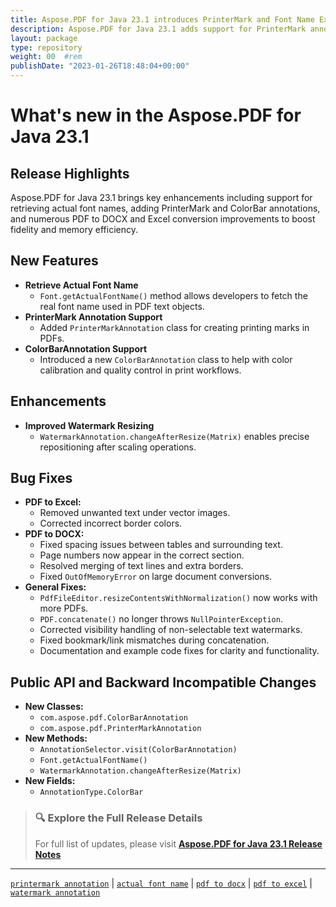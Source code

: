 ```yaml
---
title: Aspose.PDF for Java 23.1 introduces PrinterMark and Font Name Extraction
description: Aspose.PDF for Java 23.1 adds support for PrinterMark annotations, actual font name retrieval, and resolves critical DOCX and Excel conversion bugs.
layout: package
type: repository
weight: 00	#rem
publishDate: "2023-01-26T18:48:04+00:00"
---
```


# What's new in the Aspose.PDF for Java 23.1

## Release Highlights

Aspose.PDF for Java 23.1 brings key enhancements including support for retrieving actual font names, adding PrinterMark and ColorBar annotations, and numerous PDF to DOCX and Excel conversion improvements to boost fidelity and memory efficiency.

## New Features

- **Retrieve Actual Font Name**
  - `Font.getActualFontName()` method allows developers to fetch the real font name used in PDF text objects.
- **PrinterMark Annotation Support**
  - Added `PrinterMarkAnnotation` class for creating printing marks in PDFs.
- **ColorBarAnnotation Support**
  - Introduced a new `ColorBarAnnotation` class to help with color calibration and quality control in print workflows.

## Enhancements

- **Improved Watermark Resizing**
  - `WatermarkAnnotation.changeAfterResize(Matrix)` enables precise repositioning after scaling operations.

## Bug Fixes

- **PDF to Excel:**
  - Removed unwanted text under vector images.
  - Corrected incorrect border colors.
- **PDF to DOCX:**
  - Fixed spacing issues between tables and surrounding text.
  - Page numbers now appear in the correct section.
  - Resolved merging of text lines and extra borders.
  - Fixed `OutOfMemoryError` on large document conversions.
- **General Fixes:**
  - `PdfFileEditor.resizeContentsWithNormalization()` now works with more PDFs.
  - `PDF.concatenate()` no longer throws `NullPointerException`.
  - Corrected visibility handling of non-selectable text watermarks.
  - Fixed bookmark/link mismatches during concatenation.
  - Documentation and example code fixes for clarity and functionality.

## Public API and Backward Incompatible Changes

- **New Classes:**
  - `com.aspose.pdf.ColorBarAnnotation`
  - `com.aspose.pdf.PrinterMarkAnnotation`
- **New Methods:**
  - `AnnotationSelector.visit(ColorBarAnnotation)`
  - `Font.getActualFontName()`
  - `WatermarkAnnotation.changeAfterResize(Matrix)`
- **New Fields:**
  - `AnnotationType.ColorBar`

> ### 🔍 Explore the Full Release Details  
> For full list of updates, please visit **[Aspose.PDF for Java 23.1 Release Notes](https://releases.aspose.com/pdf/java/release-notes/2023/aspose-pdf-for-java-23-1-release-notes/)**

---

[`printermark annotation`](https://search.aspose.com/q/printermark-annotation.html) | [`actual font name`](https://search.aspose.com/q/actual-font-name.html) | [`pdf to docx`](https://search.aspose.com/q/pdf-to-docx.html) | [`pdf to excel`](https://search.aspose.com/q/pdf-to-excel.html) | [`watermark annotation`](https://search.aspose.com/q/watermark-annotation.html)
